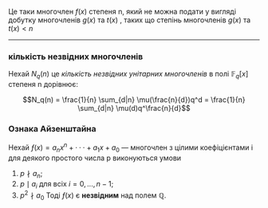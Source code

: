 Це таки многочлен $f(x)$ степеня n, який не можна подати у вигляді добутку многочленів $g(x) \text{ та } t(x)$ , таких що степінь многочленів $g(x) \text{ та } t(x) < n$

___

### кількість незвідних многочленів

Нехай $N_q(n)$ це _кількість незвідних унітарних многочленів_ в полі $\mathbb{F}_q[x]$ степеня n дорівнює:

$$N_q(n) = \frac{1}{n} \sum_{d|n} \mu(\frac{n}{d})q^d = \frac{1}{n} \sum_{d|n} \mu(d)q^\frac{n}{d}$$

### Ознака Айзенштайна
Нехай $ƒ (x) = a_n x^n + · · · + a_1 x + a_0$ — многочлен з цiлими коефiцiєнтами i для деякого
простого числа p виконуються умови
1) $p \nmid a_n$;
2) $p \mid  a_i$ для всiх $i = 0, . . . , n − 1$;
3) $p^2 \nmid a_0$
Тодi $ƒ (x)$ є __незвiдним__ над полем $\mathbb{Q}$.



